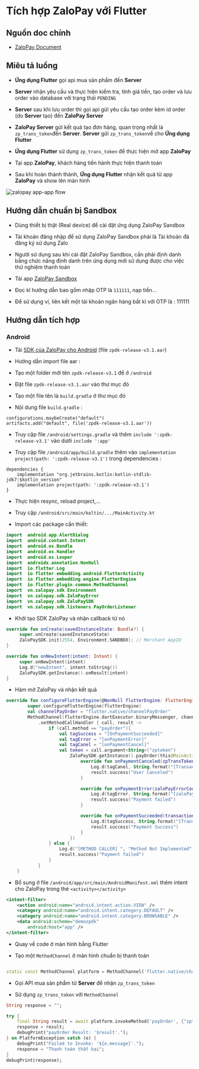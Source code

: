 
  

# Tích hợp ZaloPay với Flutter

  

## Nguồn doc chính

  

- [ZaloPay Document](https://docs.zalopay.vn/v2/docs/apptoapp/guide.html)

  

## Miêu tả luồng

  

- **Ứng dụng Flutter** gọi api mua sản phẩm đến **Server**

  

- **Server** nhận yêu cầu và thực hiện kiểm tra, tính giá tiền, tạo order và lưu order vào database với trạng thái `PENDING`

  

- **Server** sau khi lưu order thì gọi api gửi yêu cầu tạo order kèm id order (do **Server** tạo) đến **ZaloPay Server**

  

- **ZaloPay Server** gửi kết quả tạo đơn hàng, quan trọng nhất là `zp_trans_token`đến **Server**. **Server** gửi `zp_trans_token`về cho **Ứng dụng Flutter**

  

- **Ứng dụng Flutter** sử dụng `zp_trans_token` để thực hiện mở app **ZaloPay**

  

- Tại app **ZaloPay**, khách hàng tiến hành thực hiện thanh toán

  

- Sau khi hoàn thành thành, **Ứng dụng Flutter** nhận kết quả từ app **ZaloPay** và show lên màn hình

  

![zalopay app-app flow](https://docs.zalopay.vn/images/v2/apptoapp-payment-v2.png)

  

  

## Hướng dẫn chuẩn bị Sandbox

  

  

- Dùng thiết bị thật (Real device) để cài đặt ứng dụng ZaloPay Sandbox

  

- Tài khoản đăng nhập để sử dụng ZaloPay Sandbox phải là Tài khoản đã đăng ký sử dụng Zalo

  

- Người sử dụng sau khi cài đặt ZaloPay Sandbox, cần phải định danh bằng chức năng định danh trên ứng dụng mới sử dụng được cho việc thử nghiệm thanh toán

  

- Tải app [ZaloPay Sandbox](https://beta-docs.zalopay.vn/docs/developer-tools/test-instructions/test-wallets/)

  

- Đọc kĩ hướng dẫn bao gồm nhập OTP là `111111`, nạp tiền...

- Để sử dụng ví, liên kết một tài khoản ngân hàng bất kì với OTP là : 111111

  

  

## Hướng dẫn tích hợp

  

### Android

  

- Tải [SDK của ZaloPay cho Android](https://docs.zalopay.vn/v2/downloads/) (file `zpdk-release-v3.1.aar`)

  

- Hướng dẫn import file aar :

  

- Tạo một folder mới tên `zpdk-release-v3.1` để ở `/android`

- Đặt file `zpdk-release-v3.1.aar` vào thư mục đó

- Tạo một file tên là `build.gradle` ở thư mục đó

- Nội dung file `build.gradle` :

```
configurations.maybeCreate("default")
artifacts.add("default", file('zpdk-release-v3.1.aar'))
```

- Truy cập file `/android/settings.gradle` và thêm `include ':zpdk-release-v3.1'` vào dưới `include ':app'`

- Truy cập file `/android/app/build.gradle` thêm vào `implementation project(path: ':zpdk-release-v3.1')` trong dependencies :

```
dependencies {
    implementation "org.jetbrains.kotlin:kotlin-stdlib-jdk7:$kotlin_version"
    implementation project(path: ':zpdk-release-v3.1')
}
```

- Thực hiện resync, reload project,...

- Truy cập `/android/src/main/koltin/.../MainActivity.kt`
- Import các package cần thiết:
```Kotlin
import  android.app.AlertDialog
import  android.content.Intent
import  android.os.Bundle
import  android.os.Handler
import  android.os.Looper
import  androidx.annotation.NonNull
import  io.flutter.Log
import  io.flutter.embedding.android.FlutterActivity
import  io.flutter.embedding.engine.FlutterEngine
import  io.flutter.plugin.common.MethodChannel
import  vn.zalopay.sdk.Environment
import  vn.zalopay.sdk.ZaloPayError
import  vn.zalopay.sdk.ZaloPaySDK
import  vn.zalopay.sdk.listeners.PayOrderListener
```
- Khởi tạo SDK ZaloPay và nhận callback từ nó
```Kotlin
override fun onCreate(savedInstanceState: Bundle?) {
     super.onCreate(savedInstanceState)
     ZaloPaySDK.init(2554, Environment.SANDBOX); // Merchant AppID
}

override fun onNewIntent(intent: Intent) {
     super.onNewIntent(intent)
     Log.d("newIntent", intent.toString())
     ZaloPaySDK.getInstance().onResult(intent)
}
```
- Hàm mở ZaloPay và nhận kết quả 
```Kotlin
override fun configureFlutterEngine(@NonNull flutterEngine: FlutterEngine) {
        super.configureFlutterEngine(flutterEngine)
        val channelPayOrder = "flutter.native/channelPayOrder"
        MethodChannel(flutterEngine.dartExecutor.binaryMessenger, channelPayOrder)
            .setMethodCallHandler { call, result ->
                if (call.method == "payOrder"){
                    val tagSuccess = "[OnPaymentSucceeded]"
                    val tagError = "[onPaymentError]"
                    val tagCanel = "[onPaymentCancel]"
                    val token = call.argument<String>("zptoken")
                        ZaloPaySDK.getInstance().payOrder(this@MainActivity, token !!, "demozpdk://app",object: PayOrderListener {
                            override fun onPaymentCanceled(zpTransToken: String?, appTransID: String?) {
                                Log.d(tagCanel, String.format("[TransactionId]: %s, [appTransID]: %s", zpTransToken, appTransID))
                                result.success("User Canceled")
                            }

                            override fun onPaymentError(zaloPayErrorCode: ZaloPayError?, zpTransToken: String?, appTransID: String?) {
                                Log.d(tagError, String.format("[zaloPayErrorCode]: %s, [zpTransToken]: %s, [appTransID]: %s", zaloPayErrorCode.toString(), zpTransToken, appTransID))
                                result.success("Payment failed")
                            }

                            override fun onPaymentSucceeded(transactionId: String, transToken: String, appTransID: String?) {
                                Log.d(tagSuccess, String.format("[TransactionId]: %s, [TransToken]: %s, [appTransID]: %s", transactionId, transToken, appTransID))
                                result.success("Payment Success")
                            }
                        })
                } else {
                    Log.d("[METHOD CALLER] ", "Method Not Implemented")
                    result.success("Payment failed")
                }
            }
    }
```

- Bổ sung ở file `/android/app/src/main/AndroidManifest.xml` thêm intent cho ZaloPay trong thẻ `<activity></activity>`

```xml
<intent-filter>
    <action android:name="android.intent.action.VIEW" />
    <category android:name="android.intent.category.DEFAULT" />
    <category android:name="android.intent.category.BROWSABLE" />
    <data android:scheme="demozpdk"
        android:host="app" />
</intent-filter>
```

- Quay về code ở màn hình bằng Flutter

- Tạo một `MethodChannel` ở màn hình chuẩn bị thanh toán

```Dart

static const MethodChannel platform = MethodChannel('flutter.native/channelPayOrder');

```

- Gọi API mua sản phẩm từ **Server** để nhận `zp_trans_token`

- Sử dụng `zp_trans_token` với `MethodChannel`

```Dart
String response = "";

try {
    final String result = await platform.invokeMethod('payOrder', {"zptoken": zpToken});
    response = result;
    debugPrint("payOrder Result: '$result'.");
} on PlatformException catch (e) {
    debugPrint("Failed to Invoke: '${e.message}'.");
    response = "Thanh toán thất bại";
}
debugPrint(response);
```
